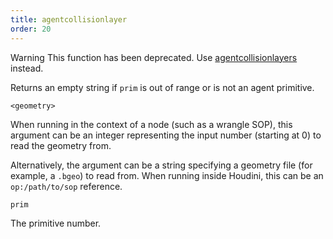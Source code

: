 ```yaml
---
title: agentcollisionlayer
order: 20
---
```

Warning
This function has been deprecated. Use [agentcollisionlayers](agentcollisionlayers.html "Returns the names of an agent primitive’s collision layers.") instead.

Returns an empty string if `prim` is out of range or is not an agent primitive.

`<geometry>`

When running in the context of a node (such as a wrangle SOP), this argument can be an integer representing the input number (starting at 0) to read the geometry from.

Alternatively, the argument can be a string specifying a geometry file (for example, a `.bgeo`) to read from. When running inside Houdini, this can be an `op:/path/to/sop` reference.

`prim`

The primitive number.
